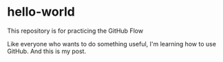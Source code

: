 # hello-world
This repository is for practicing the GitHub Flow

Like everyone who wants to do something useful, I'm learning how to use GitHub. And this is my post.
